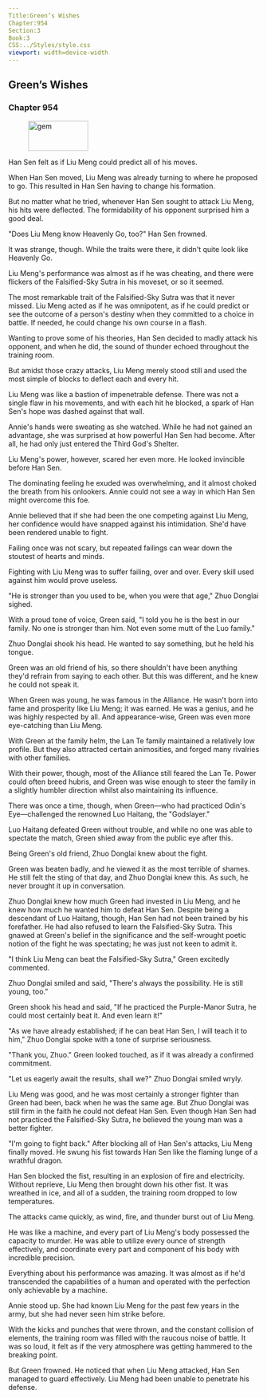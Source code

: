 ```yaml
---
Title:Green’s Wishes 
Chapter:954 
Section:3 
Book:3 
CSS:../Styles/style.css 
viewport: width=device-width
---
```

  
## Green’s Wishes
### Chapter 954
  
<figure>
	<img src="../Images/gem.gif" alt="gem" id="gem" width="120" height="60" />
</figure>
  

  
Han Sen felt as if Liu Meng could predict all of his moves.

When Han Sen moved, Liu Meng was already turning to where he proposed to go. This resulted in Han Sen having to change his formation.

But no matter what he tried, whenever Han Sen sought to attack Liu Meng, his hits were deflected. The formidability of his opponent surprised him a good deal.

"Does Liu Meng know Heavenly Go, too?" Han Sen frowned.

It was strange, though. While the traits were there, it didn't quite look like Heavenly Go.

Liu Meng's performance was almost as if he was cheating, and there were flickers of the Falsified-Sky Sutra in his moveset, or so it seemed.

The most remarkable trait of the Falsified-Sky Sutra was that it never missed. Liu Meng acted as if he was omnipotent, as if he could predict or see the outcome of a person's destiny when they committed to a choice in battle. If needed, he could change his own course in a flash.

Wanting to prove some of his theories, Han Sen decided to madly attack his opponent, and when he did, the sound of thunder echoed throughout the training room.

But amidst those crazy attacks, Liu Meng merely stood still and used the most simple of blocks to deflect each and every hit.

Liu Meng was like a bastion of impenetrable defense. There was not a single flaw in his movements, and with each hit he blocked, a spark of Han Sen's hope was dashed against that wall.

Annie's hands were sweating as she watched. While he had not gained an advantage, she was surprised at how powerful Han Sen had become. After all, he had only just entered the Third God's Shelter.

Liu Meng's power, however, scared her even more. He looked invincible before Han Sen.

The dominating feeling he exuded was overwhelming, and it almost choked the breath from his onlookers. Annie could not see a way in which Han Sen might overcome this foe.

Annie believed that if she had been the one competing against Liu Meng, her confidence would have snapped against his intimidation. She'd have been rendered unable to fight.

Failing once was not scary, but repeated failings can wear down the stoutest of hearts and minds.

Fighting with Liu Meng was to suffer failing, over and over. Every skill used against him would prove useless.

"He is stronger than you used to be, when you were that age," Zhuo Donglai sighed.

With a proud tone of voice, Green said, "I told you he is the best in our family. No one is stronger than him. Not even some mutt of the Luo family."

Zhuo Donglai shook his head. He wanted to say something, but he held his tongue.

Green was an old friend of his, so there shouldn't have been anything they'd refrain from saying to each other. But this was different, and he knew he could not speak it.

When Green was young, he was famous in the Alliance. He wasn't born into fame and prosperity like Liu Meng; it was earned. He was a genius, and he was highly respected by all. And appearance-wise, Green was even more eye-catching than Liu Meng.

With Green at the family helm, the Lan Te family maintained a relatively low profile. But they also attracted certain animosities, and forged many rivalries with other families.

With their power, though, most of the Alliance still feared the Lan Te. Power could often breed hubris, and Green was wise enough to steer the family in a slightly humbler direction whilst also maintaining its influence.

There was once a time, though, when Green—who had practiced Odin's Eye—challenged the renowned Luo Haitang, the "Godslayer."

Luo Haitang defeated Green without trouble, and while no one was able to spectate the match, Green shied away from the public eye after this.

Being Green's old friend, Zhuo Donglai knew about the fight.

Green was beaten badly, and he viewed it as the most terrible of shames. He still felt the sting of that day, and Zhuo Donglai knew this. As such, he never brought it up in conversation.

Zhuo Donglai knew how much Green had invested in Liu Meng, and he knew how much he wanted him to defeat Han Sen. Despite being a descendant of Luo Haitang, though, Han Sen had not been trained by his forefather. He had also refused to learn the Falsified-Sky Sutra. This gnawed at Green's belief in the significance and the self-wrought poetic notion of the fight he was spectating; he was just not keen to admit it.

"I think Liu Meng can beat the Falsified-Sky Sutra," Green excitedly commented.

Zhuo Donglai smiled and said, "There's always the possibility. He is still young, too."

Green shook his head and said, "If he practiced the Purple-Manor Sutra, he could most certainly beat it. And even learn it!"

"As we have already established; if he can beat Han Sen, I will teach it to him," Zhuo Donglai spoke with a tone of surprise seriousness.

"Thank you, Zhuo." Green looked touched, as if it was already a confirmed commitment.

"Let us eagerly await the results, shall we?" Zhuo Donglai smiled wryly.

Liu Meng was good, and he was most certainly a stronger fighter than Green had been, back when he was the same age. But Zhuo Donglai was still firm in the faith he could not defeat Han Sen. Even though Han Sen had not practiced the Falsified-Sky Sutra, he believed the young man was a better fighter.

"I'm going to fight back." After blocking all of Han Sen's attacks, Liu Meng finally moved. He swung his fist towards Han Sen like the flaming lunge of a wrathful dragon.

Han Sen blocked the fist, resulting in an explosion of fire and electricity. Without reprieve, Liu Meng then brought down his other fist. It was wreathed in ice, and all of a sudden, the training room dropped to low temperatures.

The attacks came quickly, as wind, fire, and thunder burst out of Liu Meng.

He was like a machine, and every part of Liu Meng's body possessed the capacity to murder. He was able to utilize every ounce of strength effectively, and coordinate every part and component of his body with incredible precision.

Everything about his performance was amazing. It was almost as if he'd transcended the capabilities of a human and operated with the perfection only achievable by a machine.

Annie stood up. She had known Liu Meng for the past few years in the army, but she had never seen him strike before.

With the kicks and punches that were thrown, and the constant collision of elements, the training room was filled with the raucous noise of battle. It was so loud, it felt as if the very atmosphere was getting hammered to the breaking point.

But Green frowned. He noticed that when Liu Meng attacked, Han Sen managed to guard effectively. Liu Meng had been unable to penetrate his defense.